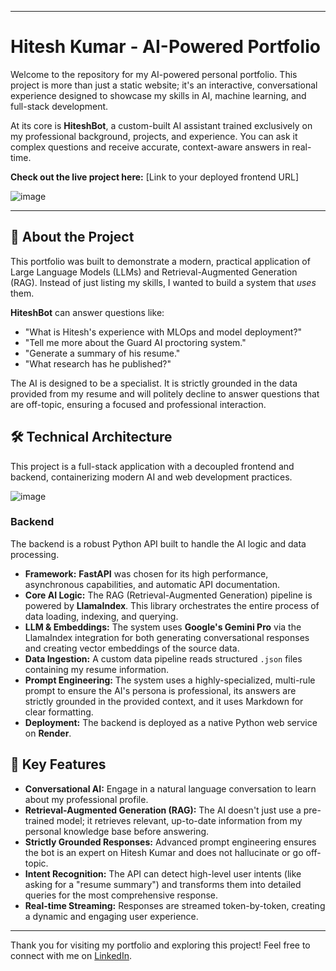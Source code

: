
---

# Hitesh Kumar - AI-Powered Portfolio

Welcome to the repository for my AI-powered personal portfolio. This project is more than just a static website; it's an interactive, conversational experience designed to showcase my skills in AI, machine learning, and full-stack development.

At its core is **HiteshBot**, a custom-built AI assistant trained exclusively on my professional background, projects, and experience. You can ask it complex questions and receive accurate, context-aware answers in real-time.

**Check out the live project here:** [Link to your deployed frontend URL]

![image](https://user-images.githubusercontent.com/88626732/221468636-24835a82-a39c-49f3-80b6-963d1a892b1a.png)


---

## 🚀 About the Project

This portfolio was built to demonstrate a modern, practical application of Large Language Models (LLMs) and Retrieval-Augmented Generation (RAG). Instead of just listing my skills, I wanted to build a system that *uses* them.

**HiteshBot** can answer questions like:

-   "What is Hitesh's experience with MLOps and model deployment?"
-   "Tell me more about the Guard AI proctoring system."
-   "Generate a summary of his resume."
-   "What research has he published?"

The AI is designed to be a specialist. It is strictly grounded in the data provided from my resume and will politely decline to answer questions that are off-topic, ensuring a focused and professional interaction.

## 🛠️ Technical Architecture

This project is a full-stack application with a decoupled frontend and backend, containerizing modern AI and web development practices.

![image](https://user-images.githubusercontent.com/88626732/221468670-692b1238-d98c-4876-8800-47b678f5f6e1.png)


### Backend

The backend is a robust Python API built to handle the AI logic and data processing.

-   **Framework:** **FastAPI** was chosen for its high performance, asynchronous capabilities, and automatic API documentation.
-   **Core AI Logic:** The RAG (Retrieval-Augmented Generation) pipeline is powered by **LlamaIndex**. This library orchestrates the entire process of data loading, indexing, and querying.
-   **LLM & Embeddings:** The system uses **Google's Gemini Pro** via the LlamaIndex integration for both generating conversational responses and creating vector embeddings of the source data.
-   **Data Ingestion:** A custom data pipeline reads structured `.json` files containing my resume information.
-   **Prompt Engineering:** The system uses a highly-specialized, multi-rule prompt to ensure the AI's persona is professional, its answers are strictly grounded in the provided context, and it uses Markdown for clear formatting.
-   **Deployment:** The backend is deployed as a native Python web service on **Render**.


## 🌟 Key Features

-   **Conversational AI:** Engage in a natural language conversation to learn about my professional profile.
-   **Retrieval-Augmented Generation (RAG):** The AI doesn't just use a pre-trained model; it retrieves relevant, up-to-date information from my personal knowledge base before answering.
-   **Strictly Grounded Responses:** Advanced prompt engineering ensures the bot is an expert on Hitesh Kumar and does not hallucinate or go off-topic.
-   **Intent Recognition:** The API can detect high-level user intents (like asking for a "resume summary") and transforms them into detailed queries for the most comprehensive response.
-   **Real-time Streaming:** Responses are streamed token-by-token, creating a dynamic and engaging user experience.

---

Thank you for visiting my portfolio and exploring this project! Feel free to connect with me on [LinkedIn](https://www.linkedin.com/in/hitesh-kumar-001/).